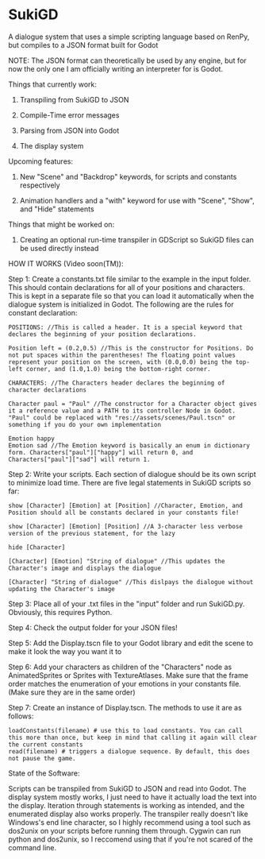 # SukiGD
A dialogue system that uses a simple scripting language based on RenPy, but compiles to a JSON format built for Godot

NOTE: The JSON format can theoretically be used by any engine, but for now the only one I am officially writing an interpreter for is Godot.

Things that currently work:

  1. Transpiling from SukiGD to JSON

  2. Compile-Time error messages
  
  3. Parsing from JSON into Godot
  
  4. The display system
  
Upcoming features:
  
  1. New "Scene" and "Backdrop" keywords, for scripts and constants respectively
  
  2. Animation handlers and a "with" keyword for use with "Scene", "Show", and "Hide" statements
  
Things that might be worked on:
  
  1. Creating an optional run-time transpiler in GDScript so SukiGD files can be used directly instead
  
HOW IT WORKS (Video soon(TM)):

Step 1: Create a constants.txt file similar to the example in the input folder. This should contain declarations for all of your positions and characters. This is kept in a separate file so that you can load it automatically when the dialogue system is initialized in Godot. The following are the rules for constant declaration:
```
POSITIONS: //This is called a header. It is a special keyword that declares the beginning of your position declarations.

Position left = (0.2,0.5) //This is the constructor for Positions. Do not put spaces within the parentheses! The floating point values represent your position on the screen, with (0.0,0.0) being the top-left corner, and (1.0,1.0) being the bottom-right corner.

CHARACTERS: //The Characters header declares the beginning of character declarations

Character paul = "Paul" //The constructor for a Character object gives it a reference value and a PATH to its controller Node in Godot. "Paul" could be replaced with "res://assets/scenes/Paul.tscn" or something if you do your own implementation

Emotion happy
Emotion sad //The Emotion keyword is basically an enum in dictionary form. Characters["paul"]["happy"] will return 0, and Characters["paul"]["sad"] will return 1.
```

Step 2: Write your scripts. Each section of dialogue should be its own script to minimize load time. There are five legal statements in SukiGD scripts so far:
```
show [Character] [Emotion] at [Position] //Character, Emotion, and Position should all be constants declared in your constants file!

show [Character] [Emotion] [Position] //A 3-character less verbose version of the previous statement, for the lazy

hide [Character]

[Character] [Emotion] "String of dialogue" //This updates the Character's image and displays the dialogue

[Character] "String of dialogue" //This dislpays the dialogue without updating the Character's image
```
Step 3: Place all of your .txt files in the "input" folder and run SukiGD.py. Obviously, this requires Python.

Step 4: Check the output folder for your JSON files!

Step 5: Add the Display.tscn file to your Godot library and edit the scene to make it look the way you want it to

Step 6: Add your characters as children of the "Characters" node as AnimatedSprites or Sprites with TextureAtlases. Make sure that the frame order matches the enumeration of your emotions in your constants file. (Make sure they are in the same order)

Step 7: Create an instance of Display.tscn. The methods to use it are as follows:
```
loadConstants(filename) # use this to load constants. You can call this more than once, but keep in mind that calling it again will clear the current constants
read(filename) # triggers a dialogue sequence. By default, this does not pause the game.
```
  
State of the Software:

Scripts can be transpiled from SukiGD to JSON and read into Godot. The display system mostly works, I just need to have it actually load the text into the display. Iteration through statements is working as intended, and the enumerated display also works properly. The transpiler really doesn't like Windows's end line character, so I highly recommend using a tool such as dos2unix on your scripts before running them through. Cygwin can run python and dos2unix, so I reccomend using that if you're not scared of the command line.
